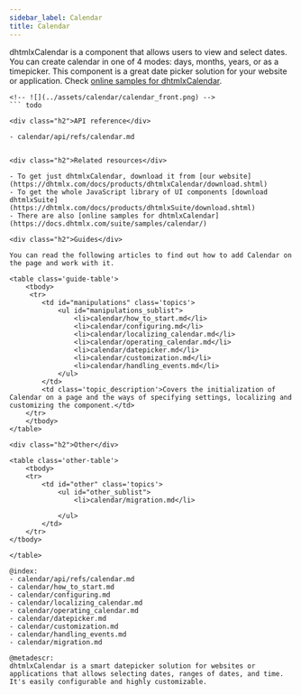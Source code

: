 ```yaml
---
sidebar_label: Calendar
title: Calendar
---          
```


dhtmlxCalendar is a component that allows users to view and select dates. You can create calendar in one of 4 modes: days, months, years, or as a timepicker.
This component is a great date picker solution for your website or application. Check [online samples for dhtmlxCalendar](https://docs.dhtmlx.com/suite/samples/calendar/).  

``` todo
<!-- ![](../assets/calendar/calendar_front.png) -->
``` todo

<div class="h2">API reference</div>

- calendar/api/refs/calendar.md


<div class="h2">Related resources</div>

- To get just dhtmlxCalendar, download it from [our website](https://dhtmlx.com/docs/products/dhtmlxCalendar/download.shtml)
- To get the whole JavaScript library of UI components [download dhtmlxSuite](https://dhtmlx.com/docs/products/dhtmlxSuite/download.shtml)          
- There are also [online samples for dhtmlxCalendar](https://docs.dhtmlx.com/suite/samples/calendar/)  
  
<div class="h2">Guides</div>

You can read the following articles to find out how to add Calendar on the page and work with it.

<table class='guide-table'>
	<tbody>
     <tr>
		<td id="manipulations" class='topics'>		   
		    <ul id="manipulations_sublist">
                <li>calendar/how_to_start.md</li>
				<li>calendar/configuring.md</li>
            	<li>calendar/localizing_calendar.md</li>  
                <li>calendar/operating_calendar.md</li>
                <li>calendar/datepicker.md</li>
                <li>calendar/customization.md</li>
                <li>calendar/handling_events.md</li>   
			</ul>
        </td>
		<td class='topic_description'>Covers the initialization of Calendar on a page and the ways of specifying settings, localizing and customizing the component.</td>
	</tr>
   	</tbody>
</table>

<div class="h2">Other</div>

<table class='other-table'>
	<tbody>
    <tr>
        <td id="other" class='topics'>            
            <ul id="other_sublist">
                <li>calendar/migration.md</li>

            </ul>
        </td>
    </tr>           
</tbody>

</table>

@index:
- calendar/api/refs/calendar.md
- calendar/how_to_start.md
- calendar/configuring.md
- calendar/localizing_calendar.md
- calendar/operating_calendar.md
- calendar/datepicker.md
- calendar/customization.md
- calendar/handling_events.md
- calendar/migration.md

@metadescr:
dhtmlxCalendar is a smart datepicker solution for websites or applications that allows selecting dates, ranges of dates, and time. It's easily configurable and highly customizable.

